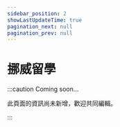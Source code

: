 ```yaml
---
sidebar_position: 2
showLastUpdateTime: true
pagination_next: null
pagination_prev: null
---
```


# 挪威留學

:::caution Coming soon...

此頁面的資訊尚未新增，歡迎共同編輯。

:::